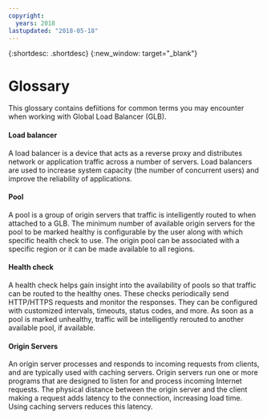 ```yaml
---
copyright:
  years: 2018
lastupdated: "2018-05-18"
---
```


{:shortdesc: .shortdesc}
{:new_window: target="_blank"}


# Glossary
This glossary contains defiitions for common terms you may encounter when working with Global Load Balancer (GLB).

#### Load balancer
A load balancer is a device that acts as a reverse proxy and distributes network or application traffic across a number of servers. Load balancers are used to increase system capacity (the number of concurrent users) and improve the reliability of applications.

#### Pool
A pool is a group of origin servers that traffic is intelligently routed to when attached to a GLB. The minimum number of available origin servers for the pool to be marked healthy is configurable by the user along with which specific health check to use. The origin pool can be associated with a specific region or it can be made available to all regions.

#### Health check
A health check helps gain insight into the availability of pools so that traffic can be routed to the healthy ones. These checks periodically send HTTP/HTTPS requests and monitor the responses. They can be configured with customized intervals, timeouts, status codes, and more. As soon as a pool is marked unhealthy, traffic will be intelligently rerouted to another available pool, if available.

#### Origin Servers
An origin server processes and responds to incoming requests from clients, and are typically used with caching servers. Origin servers run one or more programs that are designed to listen for and process incoming Internet requests. The physical distance between the origin server and the client making a request adds latency to the connection, increasing load time. Using caching servers reduces this latency.



